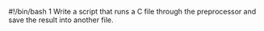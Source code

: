 #!/bin/bash
1 Write a script that runs a C file through the preprocessor and save the result into another file.

